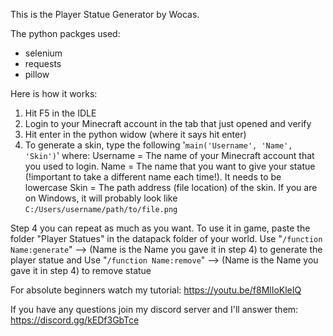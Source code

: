 This is the Player Statue Generator by Wocas.

The python packges used:
- selenium
- requests
- pillow


Here is how it works:
1) Hit F5 in the IDLE 
2) Login to your Minecraft account in the tab that just opened and verify 
3) Hit enter in the python widow (where it says hit enter) 
4) To generate a skin, type the following '`main('Username', 'Name', 'Skin')`' where:
   Username = The name of your Minecraft account that you used to login.
   Name = The name that you want to give your statue (!important to take a different name each time!). It needs to be lowercase
   Skin = The path address (file location) of the skin. If you are on Windows, it will probably look like `C:/Users/username/path/to/file.png`
   
Step 4 you can repeat as much as you want. To use it in game, paste the folder "Player Statues" in the datapack folder of your world.
Use "```/function Name:generate```" --> (Name is the Name you gave it in step 4) to generate the player statue and 
Use "```/function Name:remove```" --> (Name is the Name you gave it in step 4) to remove statue

For absolute beginners watch my tutorial: https://youtu.be/f8MlIoKleIQ

If you have any questions join my discord server and I'll answer them: https://discord.gg/kEDf3GbTce
